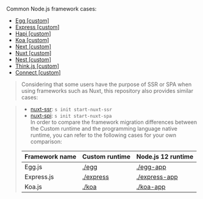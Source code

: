 Common Node.js framework cases:

- [Egg [custom]](./egg/src)
- [Express [custom]](./express/src)
- [Hapi [custom]](./hapi/src)
- [Koa [custom]](./koa/src)
- [Next [custom]](./next/src)
- [Nuxt [custom]](./nuxt/src)
- [Nest [custom]](./nest/src)
- [Think.js [custom]](./thinkjs/src)
- [Connect [custom]](./connect/src)

> Considering that some users have the purpose of SSR or SPA when using frameworks such as Nuxt, this repository also provides similar cases:
<!-- > - [next-ssr](./next-ssr/src): `s init start-next-ssr` -->
> - [nuxt-ssr](./nuxt-ssr/src): `s init start-nuxt-ssr`
> - [nuxt-spi](./nuxt-spa/src): `s init start-nuxt-spa`      
> In order to compare the framework migration differences between the Custom runtime and the programming language native runtime, you can refer to the following cases for your own comparison:
>
> | Framework name | Custom runtime | Node.js 12 runtime |
> | ----- | ----------- | ----------------|
> | Egg.js | [./egg](./egg/src) | [./egg-app](./egg-app/src) |
> | Express.js | [./express](./express/src) | [./express-app](./express-app/src) |
> | Koa.js | [./koa](./koa/src) | [./koa-app](./koa-app/src) |
>
